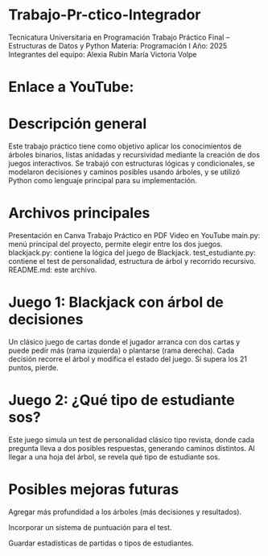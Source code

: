 # Trabajo-Pr-ctico-Integrador
Tecnicatura Universitaria en Programación
Trabajo Práctico Final – Estructuras de Datos y Python 
Materia: Programación I
Año: 2025
Integrantes del equipo:
Alexia Rubin
María Victoria Volpe

# Enlace a YouTube:


# Descripción general
Este trabajo práctico tiene como objetivo aplicar los conocimientos de árboles binarios, listas anidadas y recursividad mediante la creación de dos juegos interactivos. Se trabajó con estructuras lógicas y condicionales, se modelaron decisiones y caminos posibles usando árboles, y se utilizó Python como lenguaje principal para su implementación.


# Archivos principales
Presentación en Canva
Trabajo Práctico en PDF
Video en YouTube
main.py: menú principal del proyecto, permite elegir entre los dos juegos.
blackjack.py: contiene la lógica del juego de Blackjack.
test_estudiante.py: contiene el test de personalidad, estructura de árbol y recorrido recursivo.
README.md: este archivo.


# Juego 1: Blackjack con árbol de decisiones
Un clásico juego de cartas donde el jugador arranca con dos cartas y puede pedir más (rama izquierda) o plantarse (rama derecha). Cada decisión recorre el árbol y modifica el estado del juego. Si supera los 21 puntos, pierde.



# Juego 2: ¿Qué tipo de estudiante sos?
Este juego simula un test de personalidad clásico tipo revista, donde cada pregunta lleva a dos posibles respuestas, generando caminos distintos. Al llegar a una hoja del árbol, se revela qué tipo de estudiante sos.



# Posibles mejoras futuras

Agregar más profundidad a los árboles (más decisiones y resultados).

Incorporar un sistema de puntuación para el test.

Guardar estadísticas de partidas o tipos de estudiantes.



